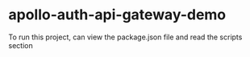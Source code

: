 # apollo-auth-api-gateway-demo

To run this project, can view the package.json file and read the scripts section
